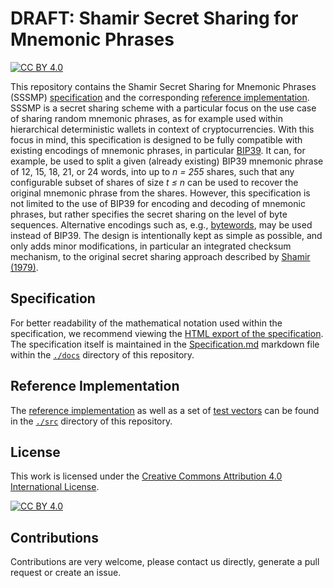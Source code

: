 # DRAFT: Shamir Secret Sharing for Mnemonic Phrases

[![CC BY 4.0][cc-by-shield]][cc-by]

This repository contains the Shamir Secret Sharing for Mnemonic Phrases (SSSMP) 
[specification](https://de-centralized-systems.github.io/sssmp/) and the corresponding
[reference implementation](https://github.com/de-centralized-systems/sssmp/blob/main/src).
SSSMP is a secret sharing scheme with a particular focus on the use case of sharing random mnemonic phrases, 
as for example used within hierarchical deterministic wallets in context of cryptocurrencies.
With this focus in mind, this specification is designed to be fully compatible with existing encodings of mnemonic 
phrases, in particular [BIP39](https://github.com/bitcoin/bips/blob/master/bip-0039.mediawiki).
It can, for example, be used to split a given (already existing) BIP39 mnemonic phrase of 12, 15, 18, 21, or 24 words, 
into up to *n = 255* shares, such that any configurable subset of shares of size *t ≤ n* can be used to recover the 
original mnemonic phrase from the shares.
However, this specification is not limited to the use of BIP39 for encoding and decoding of mnemonic phrases, 
but rather specifies the secret sharing on the level of byte sequences. 
Alternative encodings such as, e.g., 
[bytewords](https://github.com/BlockchainCommons/Research/blob/master/papers/bcr-2020-012-bytewords.md), 
may be used instead of BIP39.
The design is intentionally kept as simple as possible, and only adds minor modifications, 
in particular an integrated checksum mechanism, to the original secret sharing approach described by 
[Shamir (1979)](https://dl.acm.org/doi/pdf/10.1145/359168.359176).

## Specification

For better readability of the mathematical notation used within the specification, 
we recommend viewing the [HTML export of the specification](https://de-centralized-systems.github.io/sssmp/). 
The specification itself is maintained in the 
[Specification.md](https://github.com/de-centralized-systems/sssmp/blob/main/docs/Specification.md) 
markdown file within the 
[`./docs`](https://github.com/de-centralized-systems/sssmp/blob/main/docs) 
directory of this repository.  


## Reference Implementation

The [reference implementation](https://github.com/de-centralized-systems/sssmp/blob/main/src/sssmp.py)
as well as a set of 
[test vectors](https://github.com/de-centralized-systems/sssmp/blob/main/src/test_vectors.json)
can be found in the 
[`./src`](https://github.com/de-centralized-systems/sssmp/blob/main/src) 
directory of this repository.

## License 

This work is licensed under the
[Creative Commons Attribution 4.0 International License][cc-by].

[![CC BY 4.0][cc-by-image]][cc-by]

[cc-by]: http://creativecommons.org/licenses/by/4.0/
[cc-by-image]: https://i.creativecommons.org/l/by/4.0/88x31.png
[cc-by-shield]: https://img.shields.io/badge/License-CC%20BY%204.0-lightgrey.svg


## Contributions

Contributions are very welcome, please contact us directly, generate a pull request or create an issue.
